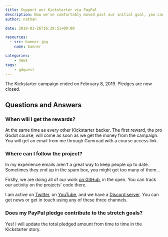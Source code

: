 ```yaml
---
title: Support our Kickstarter via PayPal
description: Now we've comfortably moved past our initial goal, you can support our 2d and 3d Godot courses via PayPal!
author: nathan

date: 2019-01-26T16:29:51+09:00

resources:
  - src: banner.jpg
    name: banner

categories:
    - news
tags:
    - gdquest
---
```


The Kickstarter campaign ended on February 8, 2019. Pledges are now closed.

## Questions and Answers

### When will I get the rewards?

At the same time as every other Kickstarter backer. The first reward, the pro Godot course, will come as soon as we get the money from the campaign. You will get an email from me through Gumroad with a course access link.

### Where can I follow the project?

In my experience emails aren't a great way to keep people up to date. Sometimes they end up in the spam box, you might get too many of them...

Firstly, we are doing all of our work [on GitHub](https://github.com/GDQuest/), in the open. You can track our activity on the projects' code there.

I am active on [Twitter](https://twitter.com/NathanGDQuest), on [YouTube](https://www.youtube.com/c/gdquest/), and we have a [Discord server](https://discord.gg/uzSR7jB). You can get news or get in touch using any of these three channels.

### Does my PayPal pledge contribute to the stretch goals?

Yes! I will update the total pledged amount from time to time in the Kickstarter story.
